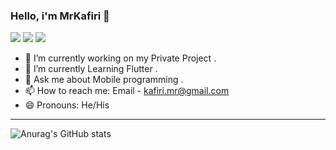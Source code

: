 ### Hello, i'm MrKafiri 👋

<img src="https://img.shields.io/badge/Java-ED8B00?style=for-the-badge&logo=java&logoColor=white" />  <img src="https://img.shields.io/badge/Kotlin-0095D5?&style=for-the-badge&logo=kotlin&logoColor=white" />  <img src="https://img.shields.io/badge/Flutter-02569B?style=for-the-badge&logo=flutter&logoColor=white" />  

- 🔭 I’m currently working on my Private Project .
- 🌱 I’m currently Learning Flutter .
- 💬 Ask me about Mobile programming .
- 📫 How to reach me: Email - kafiri.mr@gmail.com 
- 😄 Pronouns: He/His

------------

![Anurag's GitHub stats](https://github-readme-stats.vercel.app/api?username=MrKafiri&show_icons=true&theme=dark) 
